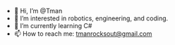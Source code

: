 - 👋 Hi, I’m @Tman
- 👀 I’m interested in robotics, engineering, and coding.
- 🌱 I’m currently learning C#
- 📫 How to reach me: tmanrocksout@gmail.com

<!---
TmanReeeeal/TmanReeeeal is a ✨ special ✨ repository because its `README.md` (this file) appears on your GitHub profile.
You can click the Preview link to take a look at your changes.
--->
